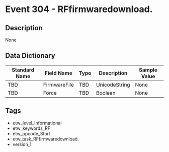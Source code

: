 # Event 304 - RFfirmwaredownload.

## Description
None

## Data Dictionary
|Standard Name|Field Name|Type|Description|Sample Value|
|---|---|---|---|---|
|TBD|FirmwareFile|TBD|UnicodeString|None|None|
|TBD|Force|TBD|Boolean|None|None|

## Tags
* etw_level_Informational
* etw_keywords_RF
* etw_opcode_Start
* etw_task_RFfirmwaredownload.
* version_1